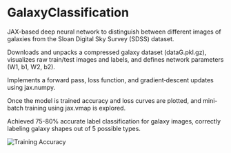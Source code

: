 # GalaxyClassification
JAX-based deep neural network to distinguish between different images of galaxies from the Sloan Digital Sky Survey (SDSS) dataset.

Downloads and unpacks a compressed galaxy dataset (dataG.pkl.gz), visualizes raw train/test images and labels, and defines network parameters (W1, b1, W2, b2).

Implements a forward pass, loss function, and gradient‐descent updates using jax.numpy.

Once the model is trained accuracy and loss curves are plotted, and mini-batch training using jax.vmap is explored.

Achieved 75-80% accurate label classification for galaxy images, correctly labeling galaxy shapes out of 5 possible types.

![Training Accuracy](https://github.com/user-attachments/assets/46876690-4a55-4713-b398-a585a775057f)
